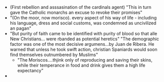 - (First rebellion and asssasination of the cardinals agent) "This in turn gave the Catholic monarchs an excuse to revoke their promises"
- "(On the moor, now morisco). every aspect of his way of life - including his language, dress and social customs, was condemned as uncivilized an pagan"
- "But purity of faith came to be identified with purity of blood so that alle New Christians... were rbanded as potential heretics"
  "The demographic factor was one of the most decisive argumens...by Juan de Ribera. He warned that unless he took swift action, christian Spaniards would soon find themselves outnumbered by Muslims"
	- "The Moriscos....thjink only of reproducing and saving their skins, while their temperance in food and drink gives them a high life expectancy"
- 